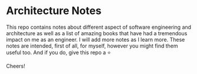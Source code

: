 # Architecture Notes

This repo contains notes about different aspect of software engineering and architecture as well as a list of amazing books that have had a tremendous impact on me as an engineer. I will add more notes as I learn more. These notes are intended, first of all, for myself, however you might find them useful too. And if you do, give this repo a ⭐

Cheers!